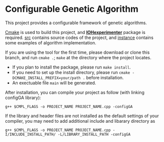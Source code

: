 # Configurable Genetic Algorithm


This project provides a configurable framework of genetic algorithms.

[Cmake](https://cmake.org) is used to build this project, and [__IOHexperimenter__](https://github.com/IOHprofiler/IOHexperimenter)  package is required.
[src](/src/) contains source codes of the project, and [instance](/instances/) contains some examples of algorithm implementation.

If you are using the tool for the first time, please download or clone this branch, and run `cmake .`; `make` at the directory where the project locates.
* If you plan to install the package, please run `make install`.
* If you need to set up the install directory, please run `cmake -DCMAKE_INSTALL_PREFIX=your/path .` before installation.
* An exectuable file `main` will be generated.

After installation, you can compile your project as follow (with linking configGA library):
```
g++ $CMPL_FLAGS -o PROJECT_NAME PROJECT_NAME.cpp -configGA
```
If the library and header files are not installed as the default settings of your compiler, you may need to add additional include and libarary directory as 
```
g++ $CMPL_FLAGS -o PROJECT_NAME PROJECT_NAME.cpp -I/INCLUDE_INSTALL_PATH/ -L/LIBRARY_INSTALL_PATH -configGA
```

